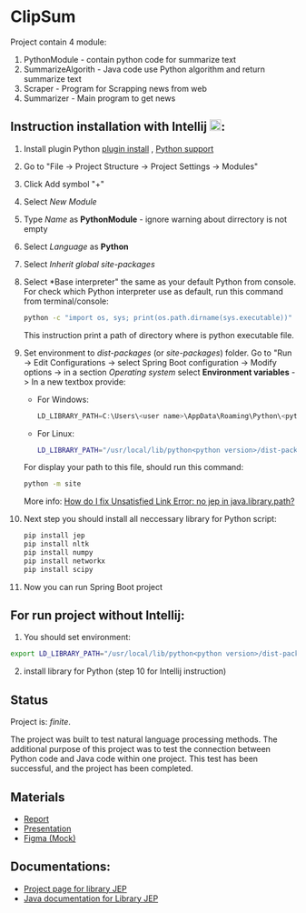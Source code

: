# ClipSum
Project contain 4 module:
1. PythonModule - contain python code for summarize text
2. SummarizeAlgorith - Java code use Python algorithm and return summarize text
3. Scraper - Program for Scrapping news from web
4. Summarizer - Main program to get news

## Instruction installation with Intellij <a href="https://www.jetbrains.com/help/idea/getting-started.html"><img src="https://cdn3.emoji.gg/emojis/5827_intellij.png" width="20px" height="20px" alt="intellij logo"></a>:
1. Install plugin Python [plugin install](https://www.jetbrains.com/help/idea/managing-plugins.html) , [Python support](https://www.jetbrains.com/help/idea/plugin-overview.html)
2. Go to "File -> Project Structure -> Project Settings -> Modules"
3. Click Add symbol "+"
4. Select *New Module*
5. Type *Name* as **PythonModule** - ignore warning about dirrectory is not empty
6. Select *Language* as **Python**
7. Select *Inherit global site-packages*
8. Select *Base interpreter" the same as your default Python from console. For check which Python interpreter use as default, run this command from terminal/console:
    ```bash
    python -c "import os, sys; print(os.path.dirname(sys.executable))"
    ```
    This instruction print a path of directory where is python executable file.
9. Set environment to *dist-packages* (or *site-packages*) folder. Go to "Run -> Edit Configurations -> select Spring Boot configuration -> Modify options -> in a section *Operating system* select **Environment variables** -> In a new textbox provide:
    * For Windows:
        ```PowerShell
        LD_LIBRARY_PATH=C:\Users\<user name>\AppData\Roaming\Python\<python version>\site-packages        
        ```
    * For Linux:
        ```bash
        LD_LIBRARY_PATH="/usr/local/lib/python<python version>/dist-packages"
        ```
    For display your path to this file, should run this command:
    ```bash
    python -m site
    ```

    More info: [How do I fix Unsatisfied Link Error: no jep in java.library.path?](https://github.com/ninia/jep/wiki/FAQ#how-do-i-fix-unsatisfied-link-error-no-jep-in-javalibrarypath)

10. Next step you should install all neccessary library for Python script:
    ```bash
    pip install jep
    pip install nltk
    pip install numpy
    pip install networkx
    pip install scipy
    ```

11. Now you can run Spring Boot project

## For run project without Intellij:
1. You should set environment:
```bash
export LD_LIBRARY_PATH="/usr/local/lib/python<python version>/dist-packages"$LD_LIBRARY_PATH
```
2. install library for Python (step 10 for Intellij instruction)

## Status

Project is: *finite*.

The project was built to test natural language processing methods. The additional purpose of this project was to test the connection between Python code and Java code within one project. This test has been successful, and the project has been completed.

## Materials
- [Report](https://docs.google.com/document/d/1EHNQVWlO_BGVpdeYSeY8RapL3kKRYQV-/edit?usp=sharing&ouid=117705106547030467802&rtpof=true&sd=true)
- [Presentation](https://docs.google.com/presentation/d/1W7swlp67VzHZ5zvKUNOZCFMyq8KhnmI0/edit?usp=sharing&ouid=117705106547030467802&rtpof=true&sd=true)
- [Figma (Mock)](https://www.figma.com/file/RbjUeLMYH0zcGZcxCEYVnt/ClipSum?type=design&node-id=0%3A1&mode=design&t=CFA8hl7yhZUlnJ8s-1)

## Documentations:
- [Project page for library JEP](https://github.com/ninia/jep)
- [Java documentation for Library JEP](https://ninia.github.io/jep/javadoc/4.1/)

